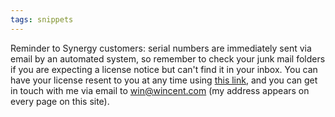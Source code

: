 ```yaml
---
tags: snippets
---
```


Reminder to Synergy customers: serial numbers are immediately sent via email by an automated system, so remember to check your junk mail folders if you are expecting a license notice but can't find it in your inbox. You can have your license resent to you at any time using [this link](https://secure.wincent.com/a/support/registration/), and you can get in touch with me via email to <win@wincent.com> (my address appears on every page on this site).
